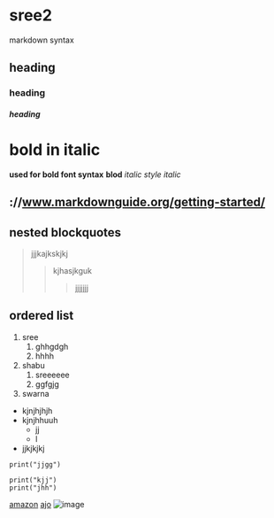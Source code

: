 # sree2
markdown syntax
## heading 
### heading 
##### heading
# bold in italic
**used for bold font syntax**
__blod__
*italic style*
_italic_
## ://www.markdownguide.org/getting-started/
## nested blockquotes
> jjjkajkskjkj
>> kjhasjkguk
>>>jjjjjjj
## ordered list
1. sree
    1. ghhgdgh
    2. hhhh
2. shabu
    1. sreeeeee
    2. ggfgjg
3. swarna

- kjnjhjhjh
- kjnjhhuuh
    * jj
    * l
- jjkjkjkj
```
print("jjgg")
```
```
print("kjj")
print("jhh")
```
[amazon](https://www.amazon.in/)
[ajo](://www.ajio.chttpsom)
![image](https://github.com/sreedevisurarapu/sree2/blob/master/sree.jfif)
